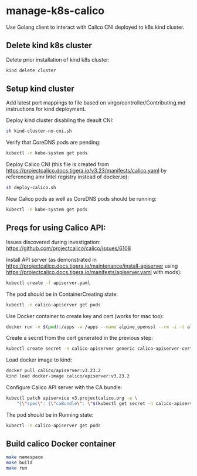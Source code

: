 # manage-k8s-calico
Use Golang client to interact with Calico CNI deployed to k8s kind cluster.

## Delete kind k8s cluster

Delete prior installation of kind k8s cluster:
```sh
kind delete cluster
```

## Setup kind cluster

Add latest port mappings to file based on virgo/controller/Contributing.md instructions for kind deployment.

Deploy kind cluster disabling the deault CNI:
```sh
sh kind-cluster-no-cni.sh
```

Verify that CoreDNS pods are pending:
```sh
kubectl -n kube-system get pods
```

Deploy Calico CNI (this file is created from https://projectcalico.docs.tigera.io/v3.23/manifests/calico.yaml by referencing amr Intel registry instead of docker.io):
```sh
sh deploy-calico.sh
```

New Calico pods as well as CoreDNS pods should be running:
```sh
kubectl -n kube-system get pods
```

## Preqs for using Calico API:

Issues discovered during investigation:
https://github.com/projectcalico/calico/issues/6108


Install API server (as demonstrated in https://projectcalico.docs.tigera.io/maintenance/install-apiserver using https://projectcalico.docs.tigera.io/manifests/apiserver.yaml with mods):
```sh
kubectl create -f apiserver.yaml
```

The pod should be in ContainerCreating state:
```sh
kubectl -n calico-apiserver get pods
```

Use Docker container to create key and cert (works for mac too):
```sh
docker run -v $(pwd):/apps -w /apps --name alpine_openssl --rm -i -t alpine/openssl req -x509 -nodes -newkey rsa:4096 -keyout apiserver.key -out apiserver.crt -days 365 -subj "/" -addext "subjectAltName = DNS:calico-api.calico-apiserver.svc"
```

Create a secret from the cert generated in the previous step:
```sh
kubectl create secret -n calico-apiserver generic calico-apiserver-certs --from-file=apiserver.key --from-file=apiserver.crt
```

Load docker image to kind:
```sh
docker pull calico/apiserver:v3.23.2
kind load docker-image calico/apiserver:v3.23.2
```

Configure Calico API server with the CA bundle:
```sh
kubectl patch apiservice v3.projectcalico.org -p \
    "{\"spec\": {\"caBundle\": \"$(kubectl get secret -n calico-apiserver calico-apiserver-certs -o go-template='{{ index .data "apiserver.crt" }}')\"}}"
```

The pod should be in Running state:
```sh
kubectl -n calico-apiserver get pods
```

## Build calico Docker container

```sh
make namespace
make build
make run
```
